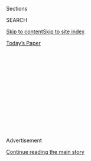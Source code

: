 <div id="app">

<div>

<div>

<div>

<div class="NYTAppHideMasthead css-1q2w90k e1suatyy0">

<div class="section css-ui9rw0 e1suatyy2">

<div class="css-eph4ug er09x8g0">

<div class="css-6n7j50">

</div>

<span class="css-1dv1kvn">Sections</span>

<div class="css-10488qs">

<span class="css-1dv1kvn">SEARCH</span>

</div>

[Skip to content](#site-content)[Skip to site
index](#site-index)

</div>

<div class="css-10698na e1huz5gh0">

</div>

</div>

<div id="masthead-bar-one" class="section hasLinks css-15hmgas e1csuq9d3">

<div class="css-uqyvli e1csuq9d0">

</div>

<div class="css-1uqjmks e1csuq9d1">

</div>

<div class="css-9e9ivx">

[](https://myaccount.nytimes3xbfgragh.onion/auth/login?response_type=cookie&client_id=vi)

</div>

<div class="css-1bvtpon e1csuq9d2">

[Today’s
Paper](https://www.nytimes3xbfgragh.onion/section/todayspaper)

</div>

</div>

</div>

</div>

<div data-aria-hidden="false">

<div id="site-content" data-role="main">

<div>

<div class="css-1aor85t" style="opacity:0.000000001;z-index:-1;visibility:hidden">

<div class="css-1hqnpie">

<div class="css-epjblv">

<span class="css-17xtcya">[Opinion](/section/opinion)</span><span class="css-x15j1o">|</span><span class="css-fwqvlz">Why
Did Cruise Ships Keep
Sailing?</span>

</div>

<div class="css-k008qs">

<div class="css-1iwv8en">

<span class="css-18z7m18"></span>

<div>

</div>

</div>

<span class="css-1n6z4y">https://nyti.ms/2YaC9Uc</span>

<div class="css-1705lsu">

<div class="css-4xjgmj">

<div class="css-4skfbu" data-role="toolbar" data-aria-label="Social Media Share buttons, Save button, and Comments Panel with current comment count" data-testid="share-tools">

  - 
  - 
  - 
  - 
    
    <div class="css-6n7j50">
    
    </div>

  - 

</div>

</div>

</div>

</div>

</div>

</div>

<div id="NYT_TOP_BANNER_REGION" class="css-13pd83m">

</div>

<div id="top-wrapper" class="css-1sy8kpn">

<div id="top-slug" class="css-l9onyx">

Advertisement

</div>

[Continue reading the main
story](#after-top)

<div class="ad top-wrapper" style="text-align:center;height:100%;display:block;min-height:250px">

<div id="top" class="place-ad" data-position="top" data-size-key="top">

</div>

</div>

<div id="after-top">

</div>

</div>

<div>

<div class="css-v5btjw etb61u70">

<div class="css-v05ibm etb61u71">

[Opinion](/section/opinion)

</div>

</div>

<div id="sponsor-wrapper" class="css-1hyfx7x">

<div id="sponsor-slug" class="css-19vbshk">

Supported by

</div>

[Continue reading the main
story](#after-sponsor)

<div id="sponsor" class="ad sponsor-wrapper" style="text-align:center;height:100%;display:block">

</div>

<div id="after-sponsor">

</div>

</div>

<div class="css-186x18t">

</div>

<div class="css-1vkm6nb ehdk2mb0">

# Why Did Cruise Ships Keep Sailing?

</div>

A timeline.

<div class="css-18e8msd">

<div class="css-vp77d3 epjyd6m0">

<div class="css-1p10dcb ey68jwv0" data-aria-hidden="true">

[![David
Leonhardt](https://static01.graylady3jvrrxbe.onion/images/2018/04/02/opinion/david-leonhardt/david-leonhardt-thumbLarge.png
"David Leonhardt")](https://www.nytimes3xbfgragh.onion/by/david-leonhardt)

</div>

<div class="css-1baulvz">

By [<span class="css-1baulvz last-byline" itemprop="name">David
Leonhardt</span>](https://www.nytimes3xbfgragh.onion/by/david-leonhardt)

<div class="css-8atqhb">

Opinion Columnist

</div>

</div>

</div>

  - April 27,
    2020

  - 
    
    <div class="css-4xjgmj">
    
    <div class="css-d8bdto" data-role="toolbar" data-aria-label="Social Media Share buttons, Save button, and Comments Panel with current comment count" data-testid="share-tools">
    
      - 
      - 
      - 
      - 
        
        <div class="css-6n7j50">
        
        </div>
    
      - 
    
    </div>
    
    </div>

</div>

<div class="css-79elbk" data-testid="photoviewer-wrapper">

<div class="css-z3e15g" data-testid="photoviewer-wrapper-hidden">

</div>

<div class="css-1a48zt4 ehw59r15" data-testid="photoviewer-children">

![<span class="css-16f3y1r e13ogyst0" data-aria-hidden="true">The
Celebrity Eclipse cruise ship is seen in Papenburg, Germany, in
2010.</span><span class="css-cnj6d5 e1z0qqy90" itemprop="copyrightHolder"><span class="css-1ly73wi e1tej78p0">Credit...</span><span><span>Ingo
Wagner/European Pressphoto
Agency</span></span></span>](https://static01.graylady3jvrrxbe.onion/images/2020/04/27/opinion/27leonhardt-newsletter/merlin_34193400_73b3f679-a71d-4e0f-a0d9-44c2872716cf-articleLarge.jpg?quality=75&auto=webp&disable=upscale)

</div>

</div>

</div>

<div class="section meteredContent css-1r7ky0e" name="articleBody" itemprop="articleBody">

<div class="css-1fanzo5 StoryBodyCompanionColumn">

<div class="css-53u6y8">

*This article is part of David Leonhardt’s newsletter. You can* [*sign
up
here*](https://www.nytimes3xbfgragh.onion/newsletters/opiniontoday?action=click&module=Intentional&pgtype=Article)
*to receive it each weekday.*

I wrote recently about some of the companies that have been [mistreating
their employees and
customers](https://www.nytimes3xbfgragh.onion/2020/04/17/opinion/business-coronavirus.html)
during the pandemic, and I want to tell you today about another case
study. It comes from the cruise industry.

If you’ve ever been on a cruise, you’ve probably heard the captain and
crew claim that their top priority is the safety of their passengers.
It’s a staple of the announcements that go over a ship’s loudspeakers.
But the recent actions of several major cruise lines aren’t consistent
with those claims: The companies put a higher priority on continuing to
operate their ships — and make money — than on protecting their
passengers and employees.

I’m going to focus on a single ship in today’s newsletter: the Eclipse,
which is operated by Celebrity Cruises, part of the Royal Caribbean
Cruise company. But the pattern extends to some other ships and
companies, as well. To read more on the subject, check out recent
coverage in [The
Times](https://www.nytimes3xbfgragh.onion/2020/03/27/us/coronavirus-cruise-ships-zandaam.html),
[The
Guardian](https://www.theguardian.com/environment/2020/apr/09/revealed-6000-passengers-on-cruise-ships-at-sea-despite-coronavirus-crisis)
and [The Miami
Herald](https://www.miamiherald.com/news/business/tourism-cruises/article241640166.html).

</div>

</div>

<div class="css-1fanzo5 StoryBodyCompanionColumn">

<div class="css-53u6y8">

As The Herald has written, the cruise industry “downplayed the dangers
to consumers and kept sending out ships despite outbreaks on board and
warnings from public health officials.” Since then, industry officials
have “largely stayed silent about the toll.”

Below is a timeline of the events involving the Eclipse, based largely
on [a story in The Washington
Post](https://www.washingtonpost.com/graphics/2020/politics/cruise-ships-coronavirus/?nid=top_pb_signin),
which has been doing excellent investigative work on this subject:

**February:** It becomes clear that the virus can spread very quickly on
cruise ships. An outbreak on the Diamond Princess receives [worldwide
attention](https://www.nytimes3xbfgragh.onion/2020/02/22/world/asia/coronavirus-japan-cruise-ship.html).
“People on a large ship, all together, at the same time, all the time —
you couldn’t ask for a better incubator for infection,” Anthony Fauci,
the immunologist, says.

**March 1**: The Eclipse departs on its voyage from Buenos Aires.

**March 7:** Executives in the cruise industry meet with Vice President
Mike Pence and argue that they can contain the virus while continuing to
sail.

**March 8:** Fauci warns older people and anyone with a medical issue to
stay away from cruise ships. The State Department [goes
further](https://travel.state.gov/content/travel/en/international-travel/before-you-go/travelers-with-special-considerations/cruise-ship-passengers.html?fbclid=IwAR23mRlu4-382HLuSM8i0KWQBSaZ4heDniggmxR3kBR6e2EgWiKr6B0EseM#.XmVnwRnDlCU.twitter):
“U.S. citizens, particularly travelers with underlying health
conditions, should not travel by cruise ship.”

**March 13:** The cruise industry agrees to stop operations in the
United States for 30 days.

**Mid-March:** All the while, the Eclipse sails on, with the ship’s
officers telling passengers that there are no virus cases on board. The
ship’s captain uses the phrase “healthy ship,” according to one
passenger. In fact, multiple passengers are reporting flulike symptoms,
which the ship’s medical staff tells them are not serious.

</div>

</div>

<div class="css-1fanzo5 StoryBodyCompanionColumn">

<div class="css-53u6y8">

**March 21:** The Eclipse holds a packed celebration on its pool deck.
(You can see a photo by scrolling down just a bit
[here](https://www.washingtonpost.com/graphics/2020/politics/cruise-ships-coronavirus/?nid=top_pb_signin).)
Amazingly, the celebration was meant to honor health care workers
battling the virus around the world. The ship holds multiple other
packed events, as well. “They actually made more activities, to keep
people occupied,” Vivian Miller, 77, a passenger, said.

**March 30**: The ships docks in San Diego. It’s now clear that dozens
of people on it have the coronavirus. At least one will die, according
to [KUSI in San
Diego](https://www.kusi.com/sister-of-celebrity-cruise-ship-eclipse-passenger-who-died-from-covid-19-speaks-about-how-it-was-handled/).
“If they honestly thought that all these people who were getting sick
had colds and bronchitis and pneumonia,” David Nystrom, 75, whose wife
got sick on the ship, told The Post, “I don’t know what to say.”

As The Post story — which is by Rosalind S. Helderman, Hannah Sampson,
Dalton Bennett and Andrew Ba Tran — concludes: The Eclipse was “among
scores of ships that continued voyages even after early outbreaks on
other vessels, carrying thousands of international passengers to
far-flung ports and helping seed the virus around the globe, health
officials say.”

*If you are not a subscriber to this newsletter, you can* [*subscribe
here*](https://www.nytimes3xbfgragh.onion/newsletters/david-leonhardt)*.
You can also join me on* [*Twitter
(@DLeonhardt)*](https://twitter.com/DLeonhardt) *and*
[*Facebook*](https://www.facebookcorewwwi.onion/DavidRLeonhardt/)*.*

*Follow The New York Times Opinion section on*
[*Facebook*](https://www.facebookcorewwwi.onion/nytopinion)*,* [*Twitter
(@NYTopinion)*](http://twitter.com/NYTOpinion) *and*
[*Instagram*](https://www.instagram.com/nytopinion/)*.*

</div>

</div>

</div>

<div>

</div>

<div>

</div>

<div>

</div>

<div>

<div id="bottom-wrapper" class="css-1ede5it">

<div id="bottom-slug" class="css-l9onyx">

Advertisement

</div>

[Continue reading the main
story](#after-bottom)

<div id="bottom" class="ad bottom-wrapper" style="text-align:center;height:100%;display:block;min-height:90px">

</div>

<div id="after-bottom">

</div>

</div>

</div>

</div>

</div>

## Site Index

<div>

</div>

## Site Information Navigation

  - [© <span>2020</span> <span>The New York Times
    Company</span>](https://help.nytimes3xbfgragh.onion/hc/en-us/articles/115014792127-Copyright-notice)

<!-- end list -->

  - [NYTCo](https://www.nytco.com/)
  - [Contact
    Us](https://help.nytimes3xbfgragh.onion/hc/en-us/articles/115015385887-Contact-Us)
  - [Work with us](https://www.nytco.com/careers/)
  - [Advertise](https://nytmediakit.com/)
  - [T Brand Studio](http://www.tbrandstudio.com/)
  - [Your Ad
    Choices](https://www.nytimes3xbfgragh.onion/privacy/cookie-policy#how-do-i-manage-trackers)
  - [Privacy](https://www.nytimes3xbfgragh.onion/privacy)
  - [Terms of
    Service](https://help.nytimes3xbfgragh.onion/hc/en-us/articles/115014893428-Terms-of-service)
  - [Terms of
    Sale](https://help.nytimes3xbfgragh.onion/hc/en-us/articles/115014893968-Terms-of-sale)
  - [Site
    Map](https://spiderbites.nytimes3xbfgragh.onion)
  - [Help](https://help.nytimes3xbfgragh.onion/hc/en-us)
  - [Subscriptions](https://www.nytimes3xbfgragh.onion/subscription?campaignId=37WXW)

</div>

</div>

</div>

</div>
